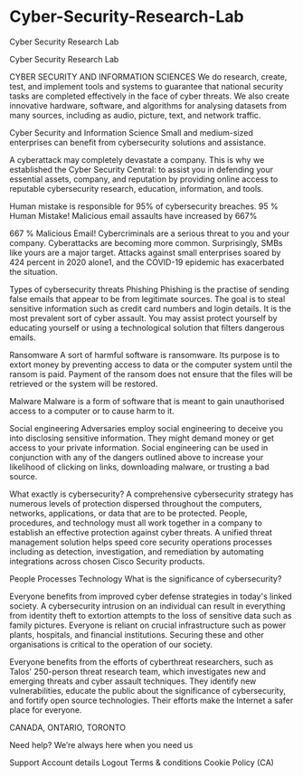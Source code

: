 # Cyber-Security-Research-Lab
Cyber Security Research Lab



Cyber Security Research Lab

CYBER SECURITY AND INFORMATION SCIENCES
We do research, create, test, and implement tools and systems to guarantee that national security tasks are completed effectively in the face of cyber threats. We also create innovative hardware, software, and algorithms for analysing datasets from many sources, including as audio, picture, text, and network traffic.

Cyber Security and Information Science
Small and medium-sized enterprises can benefit from cybersecurity solutions and assistance.
 

 
 
A cyberattack may completely devastate a company. This is why we established the Cyber Security Central: to assist you in defending your essential assets, company, and reputation by providing online access to reputable cybersecurity research, education, information, and tools.

Human mistake is responsible for 95% of cybersecurity breaches.
95 %
Human Mistake!
Malicious email assaults have increased by 667%
 
667 %
Malicious Email!
Cybercriminals are a serious threat to you and your company.
Cyberattacks are becoming more common. Surprisingly, SMBs like yours are a major target. Attacks against small enterprises soared by 424 percent in 2020 alone1, and the COVID-19 epidemic has exacerbated the situation. 

Types of cybersecurity threats
Phishing
Phishing is the practise of sending false emails that appear to be from legitimate sources. The goal is to steal sensitive information such as credit card numbers and login details. It is the most prevalent sort of cyber assault. You may assist protect yourself by educating yourself or using a technological solution that filters dangerous emails.

 

Ransomware
A sort of harmful software is ransomware. Its purpose is to extort money by preventing access to data or the computer system until the ransom is paid. Payment of the ransom does not ensure that the files will be retrieved or the system will be restored.

 

Malware
Malware is a form of software that is meant to gain unauthorised access to a computer or to cause harm to it.

 

Social engineering
Adversaries employ social engineering to deceive you into disclosing sensitive information. They might demand money or get access to your private information. Social engineering can be used in conjunction with any of the dangers outlined above to increase your likelihood of clicking on links, downloading malware, or trusting a bad source.

 

What exactly is cybersecurity?
A comprehensive cybersecurity strategy has numerous levels of protection dispersed throughout the computers, networks, applications, or data that are to be protected. People, procedures, and technology must all work together in a company to establish an effective protection against cyber threats. A unified threat management solution helps speed core security operations processes including as detection, investigation, and remediation by automating integrations across chosen Cisco Security products.


People
Processes
Technology
What is the significance of cybersecurity?
 

Everyone benefits from improved cyber defense strategies in today's linked society. A cybersecurity intrusion on an individual can result in everything from identity theft to extortion attempts to the loss of sensitive data such as family pictures. Everyone is reliant on crucial infrastructure such as power plants, hospitals, and financial institutions. Securing these and other organisations is critical to the operation of our society.

Everyone benefits from the efforts of cyberthreat researchers, such as Talos' 250-person threat research team, which investigates new and emerging threats and cyber assault techniques. They identify new vulnerabilities, educate the public about the significance of cybersecurity, and fortify open source technologies. Their efforts make the Internet a safer place for everyone.


CANADA, ONTARIO, TORONTO

Need help? We’re always here when you need us

Support
Account details
Logout
Terms & conditions
Cookie Policy (CA)

